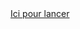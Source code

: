 <body>
    <a href="https://kuangdun.github.io/Relaxation/" target="_blank" rel="noopener noreferrer" >
        Ici pour lancer
    </a>
</body>
